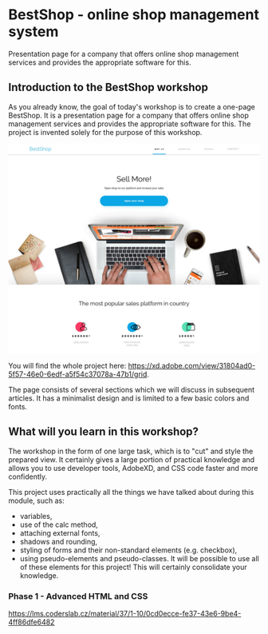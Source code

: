 # BestShop - online shop management system
Presentation page for a company that offers online shop management services and provides the appropriate software for this.

## Introduction to the BestShop workshop
As you already know, the goal of today's workshop is to create a one-page BestShop. It is a presentation page for a company that offers online shop management services and provides the appropriate software for this. The project is invented solely for the purpose of this workshop.

![img.png](assets/images/img.png)

You will find the whole project here: https://xd.adobe.com/view/31804ad0-5f57-46e0-6edf-a5f54c37078a-47b1/grid.

The page consists of several sections which we will discuss in subsequent articles. It has a minimalist design and is limited to a few basic colors and fonts.

## What will you learn in this workshop?
The workshop in the form of one large task, which is to "cut" and style the prepared view. It certainly gives a large portion of practical knowledge and allows you to use developer tools, AdobeXD, and CSS code faster and more confidently.

This project uses practically all the things we have talked about during this module, such as:

- variables,
- use of the calc method,
- attaching external fonts,
- shadows and rounding,
- styling of forms and their non-standard elements (e.g. checkbox),
- using pseudo-elements and pseudo-classes.
It will be possible to use all of these elements for this project! This will certainly consolidate your knowledge.

### Phase 1 - Advanced HTML and CSS 
https://lms.coderslab.cz/material/37/1-10/0cd0ecce-fe37-43e6-9be4-4ff86dfe6482